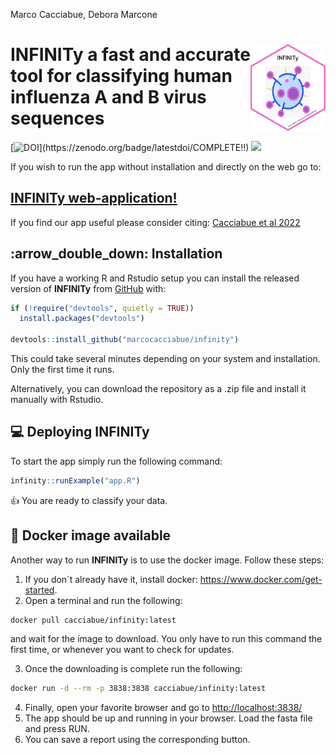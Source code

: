 Marco Cacciabue, Debora Marcone

<!-- README.md is generated from README.Rmd. Please edit that file -->

# **INFINITy** <img src='man/figures/hex.png' align="right" height="139" /> a fast and accurate tool for classifying human influenza A and B virus sequences

<!-- badges: start -->

[![DOI](https://zenodo.org/badge/COMPLETE!!)](https://zenodo.org/badge/latestdoi/COMPLETE!!)
[![](https://img.shields.io/badge/lifecycle-stable-brightgreen.svg)](https://www.tidyverse.org/lifecycle/#stable)
<!-- badges: end -->

If you wish to run the app without installation and directly on the web
go to:

## [INFINITy web-application!](https://cacciabue.shinyapps.io/infinit/)

If you find our app useful please consider citing: [Cacciabue et al
2022](https://www.biorxiv.org/)

## :arrow\_double\_down: Installation

If you have a working R and Rstudio setup you can install the released
version of **INFINITy** from [GitHub](https://github.com/) with:

``` r
if (!require("devtools", quietly = TRUE))
  install.packages("devtools")
  
devtools::install_github("marcocacciabue/infinity")
```

This could take several minutes depending on your system and
installation. Only the first time it runs.

Alternatively, you can download the repository as a .zip file and
install it manually with Rstudio.

## :computer: Deploying **INFINITy**

To start the app simply run the following command:

``` r
infinity::runExample("app.R")
```

:+1: You are ready to classify your data.

## :whale: Docker image available

Another way to run **INFINITy** is to use the docker image. Follow these
steps:

1.  If you don´t already have it, install docker:
    <https://www.docker.com/get-started>.
2.  Open a terminal and run the following:

``` bash
docker pull cacciabue/infinity:latest
```

and wait for the image to download. You only have to run this command
the first time, or whenever you want to check for updates.

3.  Once the downloading is complete run the following:

``` bash
docker run -d --rm -p 3838:3838 cacciabue/infinity:latest
```

4.  Finally, open your favorite browser and go to
    <http://localhost:3838/>
5.  The app should be up and running in your browser. Load the fasta
    file and press RUN.
6.  You can save a report using the corresponding button.
